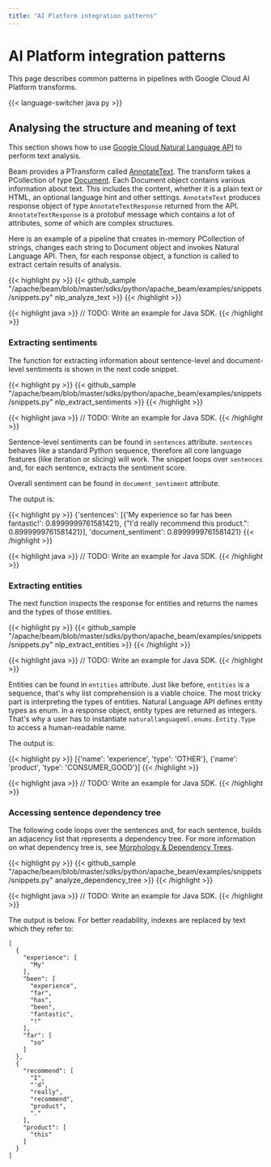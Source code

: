 ```yaml
---
title: "AI Platform integration patterns"
---
```

<!--
Licensed under the Apache License, Version 2.0 (the "License");
you may not use this file except in compliance with the License.
You may obtain a copy of the License at

http://www.apache.org/licenses/LICENSE-2.0

Unless required by applicable law or agreed to in writing, software
distributed under the License is distributed on an "AS IS" BASIS,
WITHOUT WARRANTIES OR CONDITIONS OF ANY KIND, either express or implied.
See the License for the specific language governing permissions and
limitations under the License.
-->

# AI Platform integration patterns

This page describes common patterns in pipelines with Google Cloud AI Platform transforms.

{{< language-switcher java py >}}

## Analysing the structure and meaning of text

This section shows how to use [Google Cloud Natural Language API](https://cloud.google.com/natural-language) to perform text analysis.

Beam provides a PTransform called [AnnotateText](https://beam.apache.org/releases/pydoc/current/apache_beam.ml.gcp.naturallanguageml.html#apache_beam.ml.gcp.naturallanguageml.AnnotateText). The transform takes a PCollection of type [Document](https://beam.apache.org/releases/pydoc/current/apache_beam.ml.gcp.naturallanguageml.html#apache_beam.ml.gcp.naturallanguageml.Document). Each Document object contains various information about text. This includes the content, whether it is a plain text or HTML, an optional language hint and other settings.
`AnnotateText` produces response object of type `AnnotateTextResponse` returned from the API. `AnnotateTextResponse` is a protobuf message which contains a lot of attributes, some of which are complex structures.

Here is an example of a pipeline that creates in-memory PCollection of strings, changes each string to Document object and invokes Natural Language API. Then, for each response object, a function is called to extract certain results of analysis.

{{< highlight py >}}
{{< github_sample "/apache/beam/blob/master/sdks/python/apache_beam/examples/snippets/snippets.py" nlp_analyze_text >}}
{{< /highlight >}}

{{< highlight java >}}
// TODO: Write an example for Java SDK.
{{< /highlight >}}


### Extracting sentiments

The function for extracting information about sentence-level and document-level sentiments is shown in the next code snippet.

{{< highlight py >}}
{{< github_sample "/apache/beam/blob/master/sdks/python/apache_beam/examples/snippets/snippets.py" nlp_extract_sentiments >}}
{{< /highlight >}}

{{< highlight java >}}
// TODO: Write an example for Java SDK.
{{< /highlight >}}

Sentence-level sentiments can be found in `sentences` attribute. `sentences` behaves like a standard Python sequence, therefore all core language features (like iteration or slicing) will work. The snippet loops over `sentences` and, for each sentence, extracts the sentiment score. 

Overall sentiment can be found in `document_sentiment` attribute. 

The output is:

{{< highlight py >}}
{'sentences': [{'My experience so far has been fantastic!': 0.8999999761581421}, {"I'd really recommend this product.": 0.8999999761581421}], 'document_sentiment': 0.8999999761581421}
{{< /highlight >}}

{{< highlight java >}}
// TODO: Write an example for Java SDK.
{{< /highlight >}}

### Extracting entities

The next function inspects the response for entities and returns the names and the types of those entities. 

{{< highlight py >}}
{{< github_sample "/apache/beam/blob/master/sdks/python/apache_beam/examples/snippets/snippets.py" nlp_extract_entities >}}
{{< /highlight >}}

{{< highlight java >}}
// TODO: Write an example for Java SDK.
{{< /highlight >}}

Entities can be found in `entities` attribute. Just like before, `entities` is a sequence, that's why list comprehension is a viable choice. The most tricky part is interpreting the types of entities. Natural Language API defines entity types as enum. In a response object, entity types are returned as integers. That's why a user has to instantiate `naturallanguageml.enums.Entity.Type` to access a human-readable name.

The output is:

{{< highlight py >}}
[{'name': 'experience', 'type': 'OTHER'}, {'name': 'product', 'type': 'CONSUMER_GOOD'}]
{{< /highlight >}}

{{< highlight java >}}
// TODO: Write an example for Java SDK.
{{< /highlight >}}

### Accessing sentence dependency tree

The following code loops over the sentences and, for each sentence, builds an adjacency list that represents a dependency tree. For more information on what dependency tree is, see [Morphology & Dependency Trees](https://cloud.google.com/natural-language/docs/morphology#dependency_trees).

{{< highlight py >}}
{{< github_sample "/apache/beam/blob/master/sdks/python/apache_beam/examples/snippets/snippets.py" analyze_dependency_tree >}}
{{< /highlight >}}

{{< highlight java >}}
// TODO: Write an example for Java SDK.
{{< /highlight >}}

The output is below. For better readability, indexes are replaced by text which they refer to:

```
[
  {
    "experience": [
      "My"
    ],
    "been": [
      "experience",
      "far",
      "has",
      "been",
      "fantastic",
      "!"
    ],
    "far": [
      "so"
    ]
  },
  {
    "recommend": [
      "I",
      "'d",
      "really",
      "recommend",
      "product",
      "."
    ],
    "product": [
      "this"
    ]
  }
]
```
